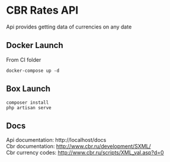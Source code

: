 # CBR Rates API
Api provides getting data of currencies on any date

## Docker Launch
From CI folder
```
docker-compose up -d
```

## Box Launch 
```
composer install
php artisan serve
```

## Docs
Api documentation: http://localhost/docs <br>
Cbr documentation: http://www.cbr.ru/development/SXML/ <br>
Cbr currency codes: http://www.cbr.ru/scripts/XML_val.asp?d=0